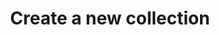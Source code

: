 ---
title: Create a new collection
excerpt: Create a new collection
api:
  file: data-world.json
  operationId: createCatalog
hidden: false
---